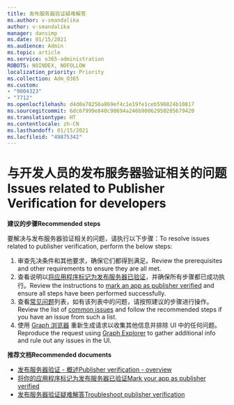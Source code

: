 ```yaml
---
title: 发布服务器验证疑难解答
ms.author: v-smandalika
author: v-smandalika
manager: dansimp
ms.date: 01/15/2021
ms.audience: Admin
ms.topic: article
ms.service: o365-administration
ROBOTS: NOINDEX, NOFOLLOW
localization_priority: Priority
ms.collection: Adm_O365
ms.custom:
- "9004323"
- "7712"
ms.openlocfilehash: d4d0a78256a869ef4c1e19fe1ceb590824b10817
ms.sourcegitcommit: 6dc6f999e840c90694a246b90062950205679420
ms.translationtype: HT
ms.contentlocale: zh-CN
ms.lasthandoff: 01/15/2021
ms.locfileid: "49875342"
---
```

# <a name="issues-related-to-publisher-verification-for-developers"></a><span data-ttu-id="060b3-102">与开发人员的发布服务器验证相关的问题</span><span class="sxs-lookup"><span data-stu-id="060b3-102">Issues related to Publisher Verification for developers</span></span>

<span data-ttu-id="060b3-103">**建议的步骤**</span><span class="sxs-lookup"><span data-stu-id="060b3-103">**Recommended steps**</span></span> 

<span data-ttu-id="060b3-104">要解决与发布服务器验证相关的问题，请执行以下步骤：</span><span class="sxs-lookup"><span data-stu-id="060b3-104">To resolve issues related to publisher verification, perform the below steps:</span></span>

1. <span data-ttu-id="060b3-105">审查先决条件和其他要求，确保它们都得到满足。</span><span class="sxs-lookup"><span data-stu-id="060b3-105">Review the prerequisites and other requirements to ensure they are all met.</span></span>
2. <span data-ttu-id="060b3-106">查看说明以[将应用程序标记为发布服务器已验证](https://docs.microsoft.com/azure/active-directory/develop/mark-app-as-publisher-verified)，并确保所有步骤都已成功执行。</span><span class="sxs-lookup"><span data-stu-id="060b3-106">Review the instructions to [mark an app as publisher verified](https://docs.microsoft.com/azure/active-directory/develop/mark-app-as-publisher-verified) and ensure all steps have been performed successfully.</span></span>
3. <span data-ttu-id="060b3-107">查看[常见问题](https://docs.microsoft.com/azure/active-directory/develop/troubleshoot-publisher-verification#common-issues)列表，如有该列表中的问题，请按照建议的步骤进行操作。</span><span class="sxs-lookup"><span data-stu-id="060b3-107">Review the list of [common issues](https://docs.microsoft.com/azure/active-directory/develop/troubleshoot-publisher-verification#common-issues) and follow the recommended steps if you have an issue from such a list.</span></span>
4. <span data-ttu-id="060b3-108">使用 [Graph 浏览器](https://docs.microsoft.com/azure/active-directory/develop/troubleshoot-publisher-verification#making-microsoft-graph-api-calls) 重新生成请求以收集其他信息并排除 UI 中的任何问题。</span><span class="sxs-lookup"><span data-stu-id="060b3-108">Reproduce the request using [Graph Explorer](https://docs.microsoft.com/azure/active-directory/develop/troubleshoot-publisher-verification#making-microsoft-graph-api-calls) to gather additional info and rule out any issues in the UI.</span></span>

<span data-ttu-id="060b3-109">**推荐文档**</span><span class="sxs-lookup"><span data-stu-id="060b3-109">**Recommended documents**</span></span>

- [<span data-ttu-id="060b3-110">发布服务器验证 - 概述</span><span class="sxs-lookup"><span data-stu-id="060b3-110">Publisher verification - overview</span></span>](https://docs.microsoft.com/azure/active-directory/develop/publisher-verification-overview) 
- [<span data-ttu-id="060b3-111">将你的应用程序标记为发布服务器已验证</span><span class="sxs-lookup"><span data-stu-id="060b3-111">Mark your app as publisher verified</span></span>](https://docs.microsoft.com/azure/active-directory/develop/mark-app-as-publisher-verified) 
- [<span data-ttu-id="060b3-112">发布服务器验证疑难解答</span><span class="sxs-lookup"><span data-stu-id="060b3-112">Troubleshoot publisher verification</span></span>](https://docs.microsoft.com/azure/active-directory/develop/troubleshoot-publisher-verification)

